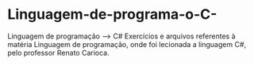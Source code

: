 # Linguagem-de-programa-o-C-
Linguagem de programação --> C#
Exercícios e arquivos referentes à matéria Linguagem de programação, onde foi lecionada a linguagem C#, pelo professor Renato Carioca.
